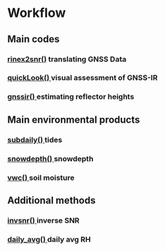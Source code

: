 # Workflow
## Main codes 
### [rinex2snr()](../pages/rinex2snr.md) translating GNSS Data 
### [quickLook() ](../pages/quickLook.md) visual assessment of GNSS-IR
### [gnssir() ](../pages/gnssir.md) estimating reflector heights

## Main environmental products
### [subdaily() ](../pages/README_subdaily.md) tides 
### [snowdepth() ](../pages/README_snowdepth.md) snowdepth
### [vwc() ](../pages/README_vwc.md) soil moisture

## Additional methods
### [invsnr() ](../pages/README_invsnr.md) inverse SNR 
### [daily_avg() ](../pages/README_dailyavg.md) daily avg RH

